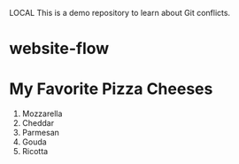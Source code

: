 LOCAL
This is a demo repository to learn about Git conflicts.

# website-flow
# My Favorite Pizza Cheeses
1. Mozzarella
2. Cheddar
3. Parmesan
4. Gouda
5. Ricotta